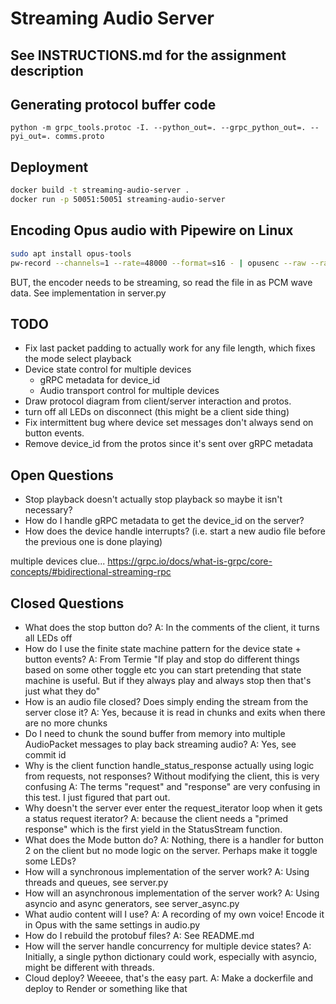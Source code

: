 # Streaming Audio Server

## See INSTRUCTIONS.md for the assignment description

## Generating protocol buffer code

`python -m grpc_tools.protoc -I. --python_out=. --grpc_python_out=. --pyi_out=. comms.proto`

## Deployment

```bash
docker build -t streaming-audio-server .
docker run -p 50051:50051 streaming-audio-server
```

## Encoding Opus audio with Pipewire on Linux

```bash
sudo apt install opus-tools
pw-record --channels=1 --rate=48000 --format=s16 - | opusenc --raw --raw-rate 48000 --raw-chan 1 - playback.opus
```

BUT, the encoder needs to be streaming, so read the file in as PCM wave data. See implementation in server.py

## TODO

* Fix last packet padding to actually work for any file length, which fixes the mode select playback
* Device state control for multiple devices
  * gRPC metadata for device_id
  * Audio transport control for multiple devices
* Draw protocol diagram from client/server interaction and protos.
* turn off all LEDs on disconnect (this might be a client side thing)
* Fix intermittent bug where device set messages don't always send on button events.
* Remove device_id from the protos since it's sent over gRPC metadata

## Open Questions

* Stop playback doesn't actually stop playback so maybe it isn't necessary?
* How do I handle gRPC metadata to get the device_id on the server?
* How does the device handle interrupts? (i.e. start a new audio file before the previous one is done playing)

multiple devices clue...
https://grpc.io/docs/what-is-grpc/core-concepts/#bidirectional-streaming-rpc

## Closed Questions

* What does the stop button do?
  A: In the comments of the client, it turns all LEDs off 
* How do I use the finite state machine pattern for the device state + button events?
  A: From Termie "If play and stop do different things based on some other toggle etc you can start pretending that state machine is useful. But if they always play and always stop then that's just what they do"
* How is an audio file closed? Does simply ending the stream from the server close it?
  A: Yes, because it is read in chunks and exits when there are no more chunks
* Do I need to chunk the sound buffer from memory into multiple AudioPacket messages to play back streaming audio?
  A: Yes, see commit id 
* Why is the client function handle_status_response actually using logic from requests, not responses? Without modifying the client, this is very confusing
  A: The terms "request" and "response" are very confusing in this test. I just figured that part out.
* Why doesn't the server ever enter the request_iterator loop when it gets a status request iterator?
  A: because the client needs a "primed response" which is the first yield in the StatusStream function.
* What does the Mode button do?
  A: Nothing, there is a handler for button 2 on the client but no mode logic on the server. Perhaps make it toggle some LEDs?
* How will a synchronous implementation of the server work?
  A: Using threads and queues, see server.py
* How will an asynchronous implementation of the server work?
  A: Using asyncio and async generators, see server_async.py
* What audio content will I use?
  A: A recording of my own voice! Encode it in Opus with the same settings in audio.py
* How do I rebuild the protobuf files?
  A: See README.md
* How will the server handle concurrency for multiple device states?
  A: Initially, a single python dictionary could work, especially with asyncio, might be different with threads.
* Cloud deploy? Weeeee, that's the easy part.
  A: Make a dockerfile and deploy to Render or something like that

